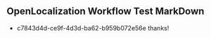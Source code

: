 ## OpenLocalization Workflow Test MarkDown
* c7843d4d-ce9f-4d3d-ba62-b959b072e56e 
thanks!<!--HONumber=Mar16_HO2-->
